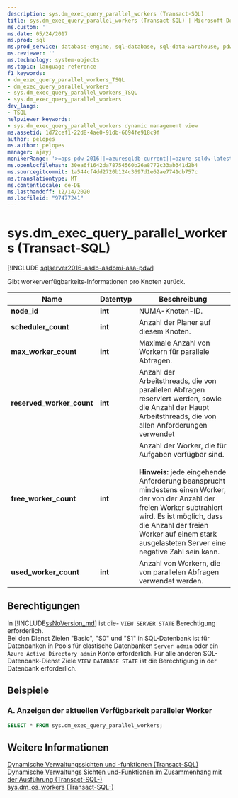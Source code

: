 ```yaml
---
description: sys.dm_exec_query_parallel_workers (Transact-SQL)
title: sys.dm_exec_query_parallel_workers (Transact-SQL) | Microsoft-Dokumentation
ms.custom: ''
ms.date: 05/24/2017
ms.prod: sql
ms.prod_service: database-engine, sql-database, sql-data-warehouse, pdw
ms.reviewer: ''
ms.technology: system-objects
ms.topic: language-reference
f1_keywords:
- dm_exec_query_parallel_workers_TSQL
- dm_exec_query_parallel_workers
- sys.dm_exec_query_parallel_workers_TSQL
- sys.dm_exec_query_parallel_workers
dev_langs:
- TSQL
helpviewer_keywords:
- sys.dm_exec_query_parallel_workers dynamic management view
ms.assetid: 1d72cef1-22d8-4ae0-91db-6694fe918c9f
author: pelopes
ms.author: pelopes
manager: ajayj
monikerRange: '>=aps-pdw-2016||=azuresqldb-current||=azure-sqldw-latest||>=sql-server-2016||>=sql-server-linux-2017||=azuresqldb-mi-current'
ms.openlocfilehash: 30ea6f1642da78754560b26a8772c33ab341d2b4
ms.sourcegitcommit: 1a544cf4dd2720b124c3697d1e62ae7741db757c
ms.translationtype: MT
ms.contentlocale: de-DE
ms.lasthandoff: 12/14/2020
ms.locfileid: "97477241"
---
```

# <a name="sysdm_exec_query_parallel_workers-transact-sql"></a>sys.dm_exec_query_parallel_workers (Transact-SQL)
[!INCLUDE [sqlserver2016-asdb-asdbmi-asa-pdw](../../includes/applies-to-version/sqlserver2016-asdb-asdbmi-asa-pdw.md)]

  Gibt workerverfügbarkeits-Informationen pro Knoten zurück.  
  
|Name|Datentyp|Beschreibung|  
|----------|---------------|-----------------|  
|**node_id**|**int**|NUMA-Knoten-ID.|  
|**scheduler_count**|**int**|Anzahl der Planer auf diesem Knoten.|  
|**max_worker_count**|**int**|Maximale Anzahl von Workern für parallele Abfragen.|  
|**reserved_worker_count**|**int**|Anzahl der Arbeitsthreads, die von parallelen Abfragen reserviert werden, sowie die Anzahl der Haupt Arbeitsthreads, die von allen Anforderungen verwendet| 
|**free_worker_count**|**int**|Anzahl der Worker, die für Aufgaben verfügbar sind.<br /><br />**Hinweis:** jede eingehende Anforderung beansprucht mindestens einen Worker, der von der Anzahl der freien Worker subtrahiert wird.  Es ist möglich, dass die Anzahl der freien Worker auf einem stark ausgelasteten Server eine negative Zahl sein kann.| 
|**used_worker_count**|**int**|Anzahl von Workern, die von parallelen Abfragen verwendet werden.|  
  
## <a name="permissions"></a>Berechtigungen  

In [!INCLUDE[ssNoVersion_md](../../includes/ssnoversion-md.md)] ist die- `VIEW SERVER STATE` Berechtigung erforderlich.   
Bei den Dienst Zielen "Basic", "S0" und "S1" in SQL-Datenbank ist für Datenbanken in Pools für elastische Datenbanken `Server admin` oder ein `Azure Active Directory admin` Konto erforderlich. Für alle anderen SQL-Datenbank-Dienst Ziele `VIEW DATABASE STATE` ist die Berechtigung in der Datenbank erforderlich.   
 
## <a name="examples"></a>Beispiele  
  
### <a name="a-viewing-current-parallel-worker-availability"></a>A. Anzeigen der aktuellen Verfügbarkeit paralleler Worker  

```sql 
SELECT * FROM sys.dm_exec_query_parallel_workers;  
```  
  
## <a name="see-also"></a>Weitere Informationen  
 [Dynamische Verwaltungssichten und -funktionen &#40;Transact-SQL&#41;](~/relational-databases/system-dynamic-management-views/system-dynamic-management-views.md)   
 [Dynamische Verwaltungs Sichten und-Funktionen im Zusammenhang mit der Ausführung &#40;Transact-SQL-&#41;](../../relational-databases/system-dynamic-management-views/execution-related-dynamic-management-views-and-functions-transact-sql.md)   
 [sys.dm_os_workers &#40;Transact-SQL-&#41;](../../relational-databases/system-dynamic-management-views/sys-dm-os-workers-transact-sql.md)
